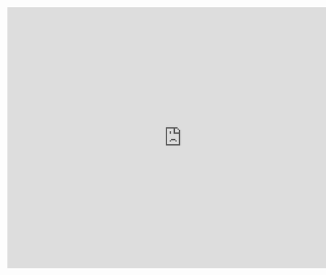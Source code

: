 <iframe
  width="800"
  height="600"
  src="https://ouestware.gitlab.io/retina/beta/#/embed/?url=https%3A%2F%2Fgist.githubusercontent.com%2FShashComandur%2F8401e9dddf151149361bffb287e94d8e%2Fraw%2F757ae0655529ab535f098de21057e460a77be5dc%2Fnetwork-89bd9a8a-6b9.gexf&er=2.017&lt=9.692"
  frameBorder="0"
  title="Retina"
  allowFullScreen
></iframe>
